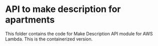 # API to make description for apartments

This folder contains the code for Make Description API module for AWS Lambda. This is the containerized version.